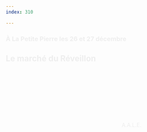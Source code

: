 ```yaml
---
index: 310

---
```


<section class="slide-bottom"> 
    <span class="background" style="background-image:url('assets/images/reveillon01.jpg')"></span>
    <!--.wrap = container (width: 90%) -->
    <div class="wrap">
    <div class="content-right" style="color:#eee">
        <h3 class="text-context">À La Petite Pierre les 26 et 27 décembre</h3>
        <h1 class="text-data text-shadow">Le marché du Réveillon</h1>
        <figcaption><svg class="fa-camera"><use xlink:href="#fa-camera"></use></svg>&nbsp;A.A.L.E.</figcaption>
     </div>            
    </div>
   <!-- .end .wrap -->
</section>
